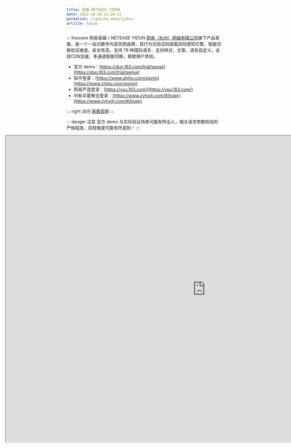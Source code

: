 ```yaml
---
title: 易盾 NETEASE YIDUN
date: 2023-10-20 15:26:21
permalink: /captcha-demo/yidun/
article: false
---
```


::: theorem 网易易盾丨NETEASE YIDUN
[网易（杭州）网络有限公司](https://www.tianyancha.com/company/1207250686)旗下产品易盾，是一个一站式数字内容风控品牌，其行为式验证码搭载风险感知引擎，智能切换验证难度，安全性高，支持 78 种国际语言、支持样式、文案、语言自定义，全球CDN加速，多通道智能切换，极致用户体验。

- 官方 demo：[https://dun.163.com/trial/sense](https://dun.163.com/trial/sense)<Badge text="本页使用" type="error" vertical="middle"/>
- 知乎登录：[https://www.zhihu.com/signin](https://www.zhihu.com/signin)
- 网易严选登录：[https://you.163.com/](https://you.163.com/)
- 中影华夏聚合登录：[https://www.zyhxjh.com/#/login](https://www.zyhxjh.com/#/login)

::: right
访问 [易盾官网](https://dun.163.com/product/captcha)
:::

::: danger 注意
官方 demo 与实际验证场景可能有所出入，相关请求参数校验的严格程度、风控难度可能有所差别！
:::


<iframe src="https://dun.163.com/trial/sense" scrolling="no" style="height: 1000px; width: 1300px; margin-left: -200px"></iframe>
